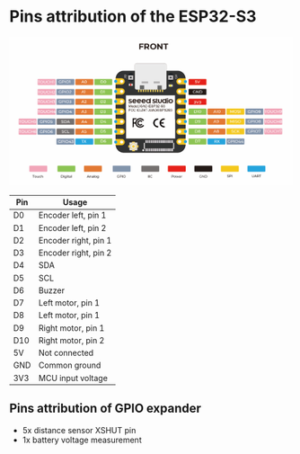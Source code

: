 # Pins attribution of the ESP32-S3

![](../datasheets/images/esp32-s3-pinout.png)

| Pin | Usage                |
| --- | -------------------- |
| D0  | Encoder left, pin 1  |
| D1  | Encoder left, pin 2  |
| D2  | Encoder right, pin 1 |
| D3  | Encoder right, pin 2 |
| D4  | SDA                  |
| D5  | SCL                  |
| D6  | Buzzer               |
| D7  | Left motor, pin 1    |
| D8  | Left motor, pin 1    |
| D9  | Right motor, pin 1   |
| D10 | Right motor, pin 2   |
| 5V  | Not connected        |
| GND | Common ground        |
| 3V3 | MCU input voltage    |

## Pins attribution of GPIO expander

- 5x distance sensor XSHUT pin
- 1x battery voltage measurement
